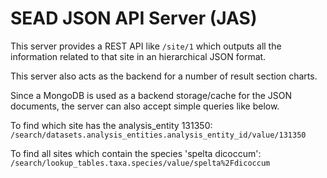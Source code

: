 # SEAD JSON API Server (JAS)

This server provides a REST API like `/site/1` which outputs all the information related to that site in an hierarchical JSON format.

This server also acts as the backend for a number of result section charts.

Since a MongoDB is used as a backend storage/cache for the JSON documents, the server can also accept simple queries like below.

To find which site has the analysis_entity 131350:
`/search/datasets.analysis_entities.analysis_entity_id/value/131350`

To find all sites which contain the species 'spelta dicoccum':
`/search/lookup_tables.taxa.species/value/spelta%2Fdicoccum`
